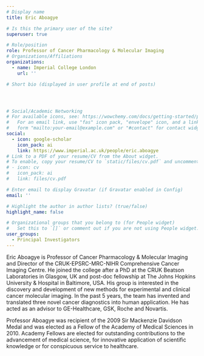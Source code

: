 ```yaml
---
# Display name
title: Eric Aboagye

# Is this the primary user of the site?
superuser: true

# Role/position
role: Professor of Cancer Pharmacology & Molecular Imaging
# Organizations/Affiliations
organizations:
  - name: Imperial College London
    url: ''

# Short bio (displayed in user profile at end of posts)




# Social/Academic Networking
# For available icons, see: https://wowchemy.com/docs/getting-started/page-builder/#icons
#   For an email link, use "fas" icon pack, "envelope" icon, and a link in the
#   form "mailto:your-email@example.com" or "#contact" for contact widget.
social:
  - icon: google-scholar
    icon_pack: ai
    link: https://www.imperial.ac.uk/people/eric.aboagye
# Link to a PDF of your resume/CV from the About widget.
# To enable, copy your resume/CV to `static/files/cv.pdf` and uncomment the lines below.
# - icon: cv
#   icon_pack: ai
#   link: files/cv.pdf

# Enter email to display Gravatar (if Gravatar enabled in Config)
email: ''

# Highlight the author in author lists? (true/false)
highlight_name: false

# Organizational groups that you belong to (for People widget)
#   Set this to `[]` or comment out if you are not using People widget.
user_groups:
  - Principal Investigators
---
```


Eric Aboagye is Professor of Cancer Pharmacology & Molecular Imaging and Director of the CRUK-EPSRC-MRC-NIHR Comprehensive Cancer Imaging Centre. He joined the college after a PhD at the CRUK Beatson Laboratories in Glasgow, UK and post-doc fellowship at The Johns Hopkins University & Hospital in Baltimore, USA. His group is interested in the discovery and development of new methods for experimental and clinical cancer molecular imaging. In the past 5 years, the team has invented and translated three novel cancer diagnostics into human application. He has acted as an advisor to GE-Healthcare, GSK, Roche and Novartis.

Professor Aboagye was recipient of the 2009 Sir Mackenzie Davidson Medal and was  elected as a Fellow of the Academy of Medical Sciences in 2010. Academy Fellows are elected for outstanding contributions to the advancement of medical science, for innovative application of scientific knowledge or for conspicuous service to healthcare.

